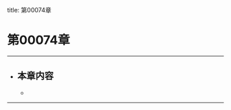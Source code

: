 title: 第00074章
# 第00074章
-------------------------------------------------
- 本章内容
    - 
    - 
-------------------------------------------------
